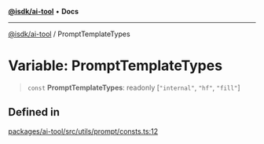 [**@isdk/ai-tool**](../README.md) • **Docs**

***

[@isdk/ai-tool](../globals.md) / PromptTemplateTypes

# Variable: PromptTemplateTypes

> `const` **PromptTemplateTypes**: readonly [`"internal"`, `"hf"`, `"fill"`]

## Defined in

[packages/ai-tool/src/utils/prompt/consts.ts:12](https://github.com/isdk/ai-tool.js/blob/5f9f0083c734722103ff5468e424b48c212a55f0/src/utils/prompt/consts.ts#L12)
